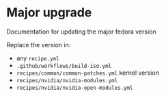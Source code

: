 # Major upgrade
Documentation for updating the major fedora version

Replace the version in:
 - any `recipe.yml`
 - `.github/workflows/build-iso.yml`
 - `recipes/common/common-patches.yml` kernel version
 - `recipes/nvidia/nvidia-modules.yml`
 - `recipes/nvidia/nvidia-open-modules.yml`

